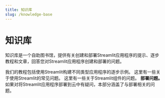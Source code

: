 ```yaml
---
title: 知识库
slug: /knowledge-base
---
```


# 知识库

知识库是一个自助图书馆，提供有关创建和部署Streamlit应用程序的提示、逐步教程和文章，回答您对Streamlit应用程序创建和部署的问题。

<InlineCalloutContainer>
  <InlineCallout
    color="orange-80"
    icon="local_library"
    bold="教程。"
    href="/knowledge-base/tutorials"
  >
    我们的教程包括使用Streamlit构建不同类型应用程序的逐步示例。
  </InlineCallout>
  <InlineCallout
    color="orange-80"
    <InlineCallout
    icon="auto_awesome"
    bold="使用Streamlit。"
    href="/knowledge-base/using-streamlit"
  >
    这里有一些关于使用Streamlit的常见问题。
  </InlineCallout>
  <InlineCallout
    color="orange-80"
    icon="build"
    bold="Streamlit组件。"
    href="/knowledge-base/components"
  >
    这里有一些关于Streamlit组件的问题。
  </InlineCallout>
  <InlineCallout
    color="orange-80"
    icon="downloading"
    **安装依赖项。**
如果在为Streamlit应用程序安装依赖项时遇到问题，我们为您提供支持。

**部署问题。**
如果对将Streamlit应用程序部署到云中有疑问，本部分涵盖了与部署相关的问题。